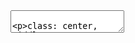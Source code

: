 <!DOCTYPE html>
<html>
<head>
  <title>JS styling</title>
  <meta charset="utf-8">
  <style>
    @import url(https://fonts.googleapis.com/css?family=Yanone+Kaffeesatz);
    @import url(https://fonts.googleapis.com/css?family=Droid+Serif:400,700,400italic);
    @import url(https://fonts.googleapis.com/css?family=Ubuntu+Mono:400,700,400italic);

    body { font-family: 'Droid Serif'; }
    h1, h2, h3 {
      font-family: 'Yanone Kaffeesatz';
      font-weight: normal;
    }
    .remark-code, .remark-inline-code { font-family: 'Ubuntu Mono'; }
  </style>
</head>
<body>
<textarea id="source">

class: center, middle

# BOM - Browser Object Model
Browser Object Model on kokoelma ominaisuuksia joilla käsitellään mm. selainikkunaa ja ikkunoiden väistä kommunikointia. BOM ei ole standardi, joten eri selainten välillä on pieniä eroja. 

## [window-olio](https://developer.mozilla.org/en-US/docs/Web/API/Window)
Window-olio tarkoittaa selainikkunaa ja se on tuettu kaikissa selaimissa. Kaikki globaalit JavaScript-oliot, -funktiot ja -muuttujat ovat automaattisesti window-olion jäseniä. Esim:
```javascript
window.document.querySelector('.button')
```
on sama kuin
```javascript
document.querySelector('.button')
```
Eli suurin osa komennoista voidaan kirjoittaa ilman window -sanaa.

### [alert-metodi](https://developer.mozilla.org/en-US/docs/Web/API/Window/alert)
`alert()`-metodi avaa ponnahdusikkunan, jossa on teksti ja OK-nappi. Tämän avulla voidaan antaa käyttäjälle jokin ilmoitus esim. jonkin toiminnon onnistuessa tai epäonnistuessa. Ohjelman suorittaminen keskeytetään siksi ajaksi, kunnes käyttäjä painaa OK-nappia.
```javascript
alert('Jokin viesti');
```
##### Tehtävä: Kokeile alert-metodia selaimen konsolissa. 

### [confirm-metodi](https://developer.mozilla.org/en-US/docs/Web/API/Window/confirm)
`confirm()`-metodi avaa ponnahdusikkunan, jossa on teksti ja kaksi nappia: OK ja Cancel. Tämän avulla voidaan pytää käyttäjää hyväksymään tai hylkäämään jokin toiminto.
```javascript
const vastaus = confirm('Jokin kysymys');

// tulostetaan vastaus konsoliin
console.log(vastaus);
```
* vastaus on boolean arvo, johon käyttäjän vastaus tallennetaan: OK = true ja Cancel = false.

##### Tehtävä: Kokeile confirm-metodia selaimen konsolissa.

### [prompt-metodi](https://developer.mozilla.org/en-US/docs/Web/API/Window/prompt)
`prompt()`-metodi avaa ponnahdusikkunan, jossa on teksti ja tekstikenttä, johon käyttäjä voi kirjoittaa.
```javascript
const vastaus = prompt('Jokin kysymys', 'Vakioteksti');

// tulostetaan vastaus konsoliin
console.log(vastaus);
```
* vastaus on merkkojono, johon käyttäjän vastaus tallennetaan. Jos tekstikenttä on tyhjä, arvoksi tulee _null_. Vakioteksti on valinnainen parametri. Se näkyy automaattisesti tekstikentässä.

##### Tehtävä: Kokeile prompt-metodia selaimen konsolissa.

## Tapahtumien ajastaminen
### [setTimeout-metodi](https://developer.mozilla.org/en-US/docs/Web/API/WindowOrWorkerGlobalScope/setTimeout)
`setTimeout()`-metodin avulla voidaan kutsua funktiota kerran tietyn ajan kuluttua.
```javascript
function kirjaaJotain(param) {
  console.log(param);
}

setTimeout(kirjaaJotain, 2000, 'Tämä kirjataan');
```
* yllä olevassa koodissa luodaan funktio `kirjaaJotain`, joka ajetaan `setTimeout()`-metodin avulla kahden sekunnin kuluttua. Aika ilmoitetaan millisekunteina.

### [setInterval-metodi](https://developer.mozilla.org/en-US/docs/Web/API/WindowOrWorkerGlobalScope/setInterval)
`setInterval()`-metodin avulla voidaan kutsua funktiota tietyin väliajoin. `setInterval()`-metodi palauttaa `interval ID`:n, jonka avulla intervalli voidaan myöhemmin pysäyttää kutsumalla `clearInterval()`-metodia
```javascript
function moikkaa() {
  console.log('moro');
}

const intervalli = setInterval(moikkaa, 1000);
```
* yllä olevassa koodissa luodaan funktio `moikkaa` joka ajetaan `setInterval()`-metodin avulla sekunnin välein. Aika ilmoitetaan millisekunteina. Jos halutaan pysäyttää kyseinen intervalli, käytetään seuraavaa komentoa:
```javascript
clearInterval(intervalli);
```
## [document-olio](https://developer.mozilla.org/en-US/docs/Web/API/Window/document)
Kuuluu sekä BOMiin sekä DOM-standardiin
Tarkemmin document-oliosta [DOM-sivulla](DOM.md)
## [history-olio](https://developer.mozilla.org/fi/docs/Web/API/History)
`history`-olio sisältää selainikkunan historian eli ne sivut, joilla on käyty kyseisessä selainikkunassa tai välilehdessä.
```javascript
history.back(); // siirry historiassa taaksepäin
history.forward(); // siirry historiassa eteenpäin
history.go(-2); // siirry historiassa kaksi pykälää taaksepäin
```

## [navigator-rajapinta](https://developer.mozilla.org/en-US/docs/Web/API/navigator)
`navigator`-rajapinnalla voi hakea tietoa selaimesta. Esim. [navigator.gelocation](https://developer.mozilla.org/en-US/docs/Web/API/Geolocation/getCurrentPosition) palauttaa laitteen gps-koordinaatit:
```html
<!-- haetaan käyttäjän paikkatiedot ja näytetään ne Google Mapsin avulla -->
<iframe width="600" height="450" frameborder="0" style="border:0"></iframe>

<script>
    // Asetukset paikkatiedon hakua varten (valinnainen)
    const options = {
      enableHighAccuracy: true,
      timeout: 5000,
      maximumAge: 0
    };
    
    // Funktio, joka ajetaan, kun paikkatiedot on haettu
    function success(pos) {
      const crd = pos.coords;
    
      // Tulostetaan paikkatiedot konsoliin
      console.log('Your current position is:');
      console.log(`Latitude : ${crd.latitude}`);
      console.log(`Longitude: ${crd.longitude}`);
      console.log(`More or less ${crd.accuracy} meters.`);
      
      // Haetaan Google Maps iframeen ja lisätään paikkatiedot hakuparametriin
      // Huomaa, että Google Maps vaatii API-avaimen toimiakseen. 
      // Sen saa Google-tunnuksilla (huom. Metropolian tunnus ei käy) esim. täältä: https://developers.google.com/maps/documentation/embed/
      document.querySelector('iframe').src = 
        `https://www.google.com/maps/embed/v1/view?key=API_AVAIN&center=${crd.latitude},${crd.longitude}`;
    }
    
    // Funktio, joka ajetaan, jos paikkatietojen hakemisessa tapahtuu virhe
    function error(err) {
      console.warn(`ERROR(${err.code}): ${err.message}`);
    }
    
    // Käynnistetään paikkatietojen haku
    navigator.geolocation.getCurrentPosition(success, error, options);
</script>
```
Navigator rajapinnasta löytyy myös [MediaDevices-rajapinta](https://developer.mozilla.org/en-US/docs/Web/API/MediaDevices/getUserMedia), jolla voidaan käyttää laitteen kameraa ja/tai mikrofonia. Esim:
```html
<video autoplay></video>

<script>
    // Määritetään videon toivottu koko.
    const options = { video: { width: 1280, height: 720 } };
    
    // Funktio, joka ajetaan, kun kamerasta saadaan kuva
    function success(mediaStream) {
      // Valitaan video-elementti
      const video = document.querySelector('video');
      // Asetetaan kameran striimi video-elementin kuvalähteeksi 
      video.srcObject = mediaStream;
    }
    
    // Funktio, joka ajetaan, jos tapahtuu virhe
    function error(err) { 
      console.warn(`ERROR(${err.name}): ${err.message}`); 
    }
    
    // Käynnistetään kamera
    navigator.mediaDevices.getUserMedia(options).then(success).catch(error);
</script>
```
 
 Joissain tapauksissa, kun halutaan käyttää JavaScriptin tuoreimpia ominaisuuksia, tarvitsee tutkia tukeeko käyttäjän selain ko. ominaisuutta. Vaikka navigator-oliolla on mahdollista [haistella](https://developer.mozilla.org/en-US/docs/Web/API/NavigatorID/userAgent) onko kyseessä esim Chrome tai Internet Explorer, parempi tapa tutkia ominaisuuden toiminta on [feature detection](https://developer.mozilla.org/en-US/docs/Learn/Tools_and_testing/Cross_browser_testing/Feature_detection). 

## [location-rajapinta](https://developer.mozilla.org/en-US/docs/Web/API/location)
`location`-rajapinta kertoo dokumentin osoitetiedot. Yleensä sitä käytetään selaimen uudelleenohjaukseen:
```javascript
location.href = 'http://metropolia.fi'; 
```


    </textarea>
<script src="https://remarkjs.com/downloads/remark-latest.min.js">
</script>
<script>
  var slideshow = remark.create();
</script>
</body>
</html>